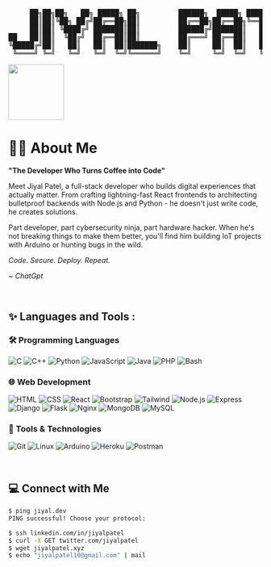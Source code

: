 <div align="center">
<pre>
<span>     ██╗██╗██╗   ██╗ █████╗ ██╗         ██████╗  █████╗ ████████╗███████╗██╗     </span>
<span>     ██║██║╚██╗ ██╔╝██╔══██╗██║         ██╔══██╗██╔══██╗╚══██╔══╝██╔════╝██║     </span>
<span>     ██║██║ ╚████╔╝ ███████║██║         ██████╔╝███████║   ██║   █████╗  ██║     </span>
<span>██   ██║██║  ╚██╔╝  ██╔══██║██║         ██╔═══╝ ██╔══██║   ██║   ██╔══╝  ██║     </span>
<span>╚█████╔╝██║   ██║   ██║  ██║███████╗    ██║     ██║  ██║   ██║   ███████╗███████╗</span>
<span> ╚════╝ ╚═╝   ╚═╝   ╚═╝  ╚═╝╚══════╝    ╚═╝     ╚═╝  ╚═╝   ╚═╝   ╚══════╝╚══════╝</span>
</pre>
</div>

<img src="https://komarev.com/ghpvc/?username=jiyalpatel&color=3aa1bf&style=for-the-badge&label=HELLO+VISITOR" width=110>
<br>

# 👨‍💻 About Me

**"The Developer Who Turns Coffee into Code"**

Meet Jiyal Patel, a full-stack developer who builds digital experiences that actually matter. From crafting lightning-fast React frontends to architecting bulletproof backends with Node.js and Python - he doesn't just write code, he creates solutions.

Part developer, part cybersecurity ninja, part hardware hacker. When he's not breaking things to make them better, you'll find him building IoT projects with Arduino or hunting bugs in the wild.

*Code. Secure. Deploy. Repeat.*

~ *ChatGpt*

<br>

## ✨ Languages and Tools :
### 🛠️ Programming Languages
![C](https://skillicons.dev/icons?i=c)
![C++](https://skillicons.dev/icons?i=cpp)
![Python](https://skillicons.dev/icons?i=python)
![JavaScript](https://skillicons.dev/icons?i=javascript)
![Java](https://skillicons.dev/icons?i=java)
![PHP](https://skillicons.dev/icons?i=php)
![Bash](https://skillicons.dev/icons?i=bash)

### 🌐 Web Development
![HTML](https://skillicons.dev/icons?i=html)
![CSS](https://skillicons.dev/icons?i=css)
![React](https://skillicons.dev/icons?i=react)
![Bootstrap](https://skillicons.dev/icons?i=bootstrap)
![Tailwind](https://skillicons.dev/icons?i=tailwind)
![Node.js](https://skillicons.dev/icons?i=nodejs)
![Express](https://skillicons.dev/icons?i=express)
![Django](https://skillicons.dev/icons?i=django)
![Flask](https://skillicons.dev/icons?i=flask)
![Nginx](https://skillicons.dev/icons?i=nginx)
![MongoDB](https://skillicons.dev/icons?i=mongodb)
![MySQL](https://skillicons.dev/icons?i=mysql)

### 🔧 Tools & Technologies
![Git](https://skillicons.dev/icons?i=git)
![Linux](https://skillicons.dev/icons?i=linux)
![Arduino](https://skillicons.dev/icons?i=arduino)
![Heroku](https://skillicons.dev/icons?i=heroku)
![Postman](https://skillicons.dev/icons?i=postman)

<br> 

## 💻 Connect with Me

```bash
$ ping jiyal.dev
PING successful! Choose your protocol:

$ ssh linkedin.com/in/jiyalpatel
$ curl -X GET twitter.com/jiyalpatel  
$ wget jiyalpatel.xyz
$ echo "jiyalpatel10@gmail.com" | mail
```
